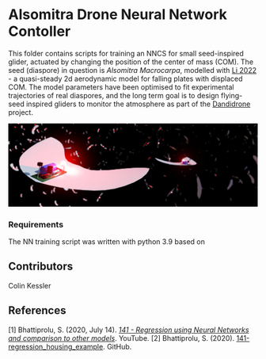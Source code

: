 # Alsomitra Drone Neural Network Contoller
 
This folder contains scripts for training an NNCS for small seed-inspired glider, actuated by changing the position of the center of mass (COM). The seed (diaspore) in question is _Alsomitra Macrocarpa_, modelled with [Li 2022](https://doi.org/10.1017/jfm.2022.89) - a quasi-steady 2d aerodynamic model for falling plates with displaced COM. The model parameters have been optimised to fit experimental trajectories of real diaspores, and the long term goal is to design flying-seed inspired gliders to monitor the atmosphere as part of the [Dandidrone](https://voilab.eng.ed.ac.uk/dandidrone) project.

<img src="https://github.com/ckessler2/phd/blob/main/Alsomitra_Controller/Render5_3by1.png">

### Requirements

The NN training script was written with python 3.9 based on 


## Contributors
Colin Kessler 

## References
[1] Bhattiprolu, S. (2020, July 14). [_141 - Regression using Neural Networks and comparison to other models_](https://www.youtube.com/watch?v=2yhLEx2FKoY&t=2s). YouTube.
[2] Bhattiprolu, S. (2020). [141-regression_housing_example](https://github.com/bnsreenu/python_for_microscopists/blob/master/141-regression_housing_example.py). GitHub.
